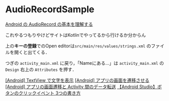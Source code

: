 # AudioRecordSample

[Android の AudioRecord の基本を理解する](https://qiita.com/ino-shin/items/214dba25f49fa098402f)

これやるつもりやけどサイトはKotlinでやってるから行けるか分からん

上の**キーの登録**でのOpen editorは`src/main/res/values/strings.xml` のファイルを開くと出てくる．

つぎの `activity_main.xml` に戻り，「Nameにある...」は `activity_main.xml` の`Design` 右上の `Attributes` を押す．

[[Android] TextView で文字を表示](https://akira-watson.com/android/textview.html)
[[Android] アプリの画面を遷移させる](https://akira-watson.com/android/activity-1.html)
[[Android] アプリの画面遷移と Activity 間のデータ転送](https://akira-watson.com/android/activity-2.html)
[【Android Studio】ボタンのクリックイベント 3つの書き方](https://codeforfun.jp/android-studio-how-to-set-button-click-event/)

